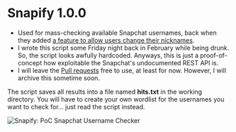 # Snapify 1.0.0
* Used for mass-checking available Snapchat usernames, back when they added [a feature to allow users change their nicknames](https://www.theverge.com/2022/2/17/22938769/snapchat-username-change-update).
* I wrote this script some Friday night back in February while being drunk. So, the script looks awfully hardcoded. Anyways, this is just a proof-of-concept how exploitable the Snapchat's undocumented REST API is.
* I will leave the [Pull requests](https://github.com/mtfy/snapify/pulls) free to use, at least for now. However, I will archive this sometime soon.


The script saves all results into a file named **hits.txt** in the working directory. You will have to create your own wordlist for the usernames you want to check for... just read the script instead.

![Snapify: PoC Snapchat Username Checker](https://i.imgur.com/YWj8nda.png)
